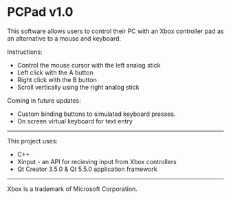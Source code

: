 # PCPad v1.0
This software allows users to control their PC with an Xbox controller pad as an alternative to a mouse and keyboard.

Instructions:
* Control the mouse cursor with the left analog stick
* Left click with the A button
* Right click with the B button
* Scroll vertically using the right analog stick

Coming in future updates:
* Custom binding buttons to simulated keyboard presses.
* On screen virtual keyboard for text entry

---

This project uses:
* C++
* Xinput - an API for recieving input from Xbox controllers
* Qt Creator 3.5.0 & Qt 5.5.0 application framework

---

Xbox is a trademark of Microsoft Corporation.
